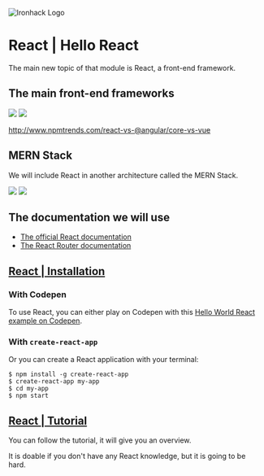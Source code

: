 ![Ironhack Logo](https://i.imgur.com/1QgrNNw.png)

# React | Hello React


The main new topic of that module is React, a front-end framework.

## The main front-end frameworks

![](https://cdn-images-1.medium.com/max/1600/1*aPijhbTjT0VOxPYq2RkVUw.png)
![](https://i.imgur.com/idjem4b.png)


http://www.npmtrends.com/react-vs-@angular/core-vs-vue

## MERN Stack

We will include React in another architecture called the MERN Stack.


![](https://i.imgur.com/Ef9eH8s.png)
![](https://webassets.mongodb.com/_com_assets/cms/MERN_stack-y11tmdeja3.png)


## The documentation we will use

- [The official React documentation](https://reactjs.org/docs/)
- [The React Router documentation](https://reacttraining.com/react-router/web/guides/)


## [React | Installation](https://reactjs.org/docs/try-react.html)

### With Codepen 
To use React, you can either play on Codepen with this [Hello World React example on Codepen](https://codepen.io/pen?&editors=0010).


### With `create-react-app` 
Or you can create a React application with your terminal:

```
$ npm install -g create-react-app
$ create-react-app my-app
$ cd my-app
$ npm start
```


## [React | Tutorial](https://reactjs.org/tutorial/tutorial.html)

You can follow the tutorial, it will give you an overview.

It is doable if you don't have any React knowledge, but it is going to be hard.
